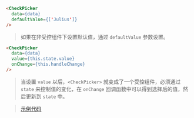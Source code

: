 ```html
<CheckPicker
  data={data}
  defaultValue={['Julius']}
/>
```
> 如果在非受控组件下设置默认值，通过 `defaultValue` 参数设置。

```html
<CheckPicker
  data={data}
  value={this.state.value}
  onChange={this.handleChange}
/>
```

> 当设置 `value` 以后，`<CheckPicker>` 就变成了一个受控组件，必须通过 `state` 来控制值的变化，在 `onChange` 回调函数中可以得到选择后的值，然后更新到 `state` 中。


>[示例代码](https://github.com/rsuite/rsuite-checkpicker/blob/master/docs/examples/ControlledExample.js)


